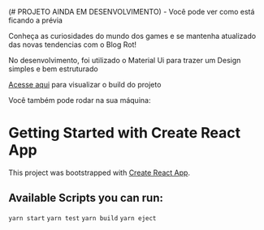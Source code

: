 (# PROJETO AINDA EM DESENVOLVIMENTO) -
Você pode ver como está ficando a prévia

Conheça as curiosidades do mundo dos games e se mantenha atualizado das novas tendencias com o Blog Rot!

No desenvolvimento, foi utilizado o Material Ui para trazer um Design simples e bem estruturado

[Acesse aqui](https://blog-rot.vercel.app/) para visualizar o build do projeto

Você também pode rodar na sua máquina:

# Getting Started with Create React App

This project was bootstrapped with [Create React App](https://github.com/facebook/create-react-app).

## Available Scripts you can run:

`yarn start`
`yarn test`
`yarn build`
`yarn eject`
